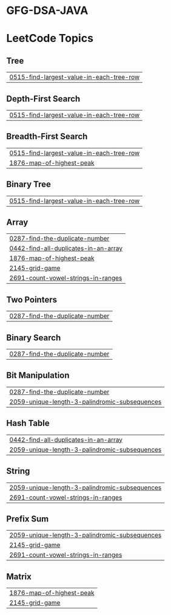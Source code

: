 # GFG-DSA-JAVA
<!---LeetCode Topics Start-->
# LeetCode Topics
## Tree
|  |
| ------- |
| [0515-find-largest-value-in-each-tree-row](https://github.com/shefalijain1311/GFG-DSA-JAVA/tree/master/0515-find-largest-value-in-each-tree-row) |
## Depth-First Search
|  |
| ------- |
| [0515-find-largest-value-in-each-tree-row](https://github.com/shefalijain1311/GFG-DSA-JAVA/tree/master/0515-find-largest-value-in-each-tree-row) |
## Breadth-First Search
|  |
| ------- |
| [0515-find-largest-value-in-each-tree-row](https://github.com/shefalijain1311/GFG-DSA-JAVA/tree/master/0515-find-largest-value-in-each-tree-row) |
| [1876-map-of-highest-peak](https://github.com/shefalijain1311/GFG-DSA-JAVA/tree/master/1876-map-of-highest-peak) |
## Binary Tree
|  |
| ------- |
| [0515-find-largest-value-in-each-tree-row](https://github.com/shefalijain1311/GFG-DSA-JAVA/tree/master/0515-find-largest-value-in-each-tree-row) |
## Array
|  |
| ------- |
| [0287-find-the-duplicate-number](https://github.com/shefalijain1311/GFG-DSA-JAVA/tree/master/0287-find-the-duplicate-number) |
| [0442-find-all-duplicates-in-an-array](https://github.com/shefalijain1311/GFG-DSA-JAVA/tree/master/0442-find-all-duplicates-in-an-array) |
| [1876-map-of-highest-peak](https://github.com/shefalijain1311/GFG-DSA-JAVA/tree/master/1876-map-of-highest-peak) |
| [2145-grid-game](https://github.com/shefalijain1311/GFG-DSA-JAVA/tree/master/2145-grid-game) |
| [2691-count-vowel-strings-in-ranges](https://github.com/shefalijain1311/GFG-DSA-JAVA/tree/master/2691-count-vowel-strings-in-ranges) |
## Two Pointers
|  |
| ------- |
| [0287-find-the-duplicate-number](https://github.com/shefalijain1311/GFG-DSA-JAVA/tree/master/0287-find-the-duplicate-number) |
## Binary Search
|  |
| ------- |
| [0287-find-the-duplicate-number](https://github.com/shefalijain1311/GFG-DSA-JAVA/tree/master/0287-find-the-duplicate-number) |
## Bit Manipulation
|  |
| ------- |
| [0287-find-the-duplicate-number](https://github.com/shefalijain1311/GFG-DSA-JAVA/tree/master/0287-find-the-duplicate-number) |
| [2059-unique-length-3-palindromic-subsequences](https://github.com/shefalijain1311/GFG-DSA-JAVA/tree/master/2059-unique-length-3-palindromic-subsequences) |
## Hash Table
|  |
| ------- |
| [0442-find-all-duplicates-in-an-array](https://github.com/shefalijain1311/GFG-DSA-JAVA/tree/master/0442-find-all-duplicates-in-an-array) |
| [2059-unique-length-3-palindromic-subsequences](https://github.com/shefalijain1311/GFG-DSA-JAVA/tree/master/2059-unique-length-3-palindromic-subsequences) |
## String
|  |
| ------- |
| [2059-unique-length-3-palindromic-subsequences](https://github.com/shefalijain1311/GFG-DSA-JAVA/tree/master/2059-unique-length-3-palindromic-subsequences) |
| [2691-count-vowel-strings-in-ranges](https://github.com/shefalijain1311/GFG-DSA-JAVA/tree/master/2691-count-vowel-strings-in-ranges) |
## Prefix Sum
|  |
| ------- |
| [2059-unique-length-3-palindromic-subsequences](https://github.com/shefalijain1311/GFG-DSA-JAVA/tree/master/2059-unique-length-3-palindromic-subsequences) |
| [2145-grid-game](https://github.com/shefalijain1311/GFG-DSA-JAVA/tree/master/2145-grid-game) |
| [2691-count-vowel-strings-in-ranges](https://github.com/shefalijain1311/GFG-DSA-JAVA/tree/master/2691-count-vowel-strings-in-ranges) |
## Matrix
|  |
| ------- |
| [1876-map-of-highest-peak](https://github.com/shefalijain1311/GFG-DSA-JAVA/tree/master/1876-map-of-highest-peak) |
| [2145-grid-game](https://github.com/shefalijain1311/GFG-DSA-JAVA/tree/master/2145-grid-game) |
<!---LeetCode Topics End-->
